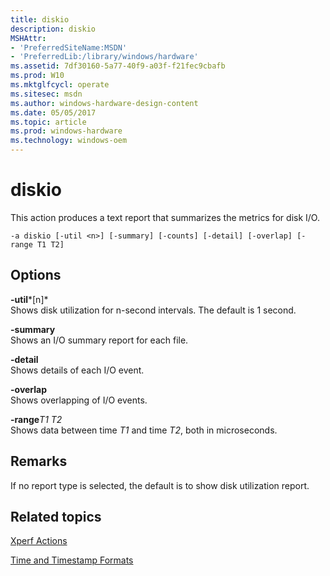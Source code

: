 ```yaml
---
title: diskio
description: diskio
MSHAttr:
- 'PreferredSiteName:MSDN'
- 'PreferredLib:/library/windows/hardware'
ms.assetid: 7df30160-5a77-40f9-a03f-f21fec9cbafb
ms.prod: W10
ms.mktglfcycl: operate
ms.sitesec: msdn
ms.author: windows-hardware-design-content
ms.date: 05/05/2017
ms.topic: article
ms.prod: windows-hardware
ms.technology: windows-oem
---
```


# diskio


This action produces a text report that summarizes the metrics for disk I/O.

``` syntax
-a diskio [-util <n>] [-summary] [-counts] [-detail] [-overlap] [-range T1 T2]
```

## Options


<a href="" id="-util-n-"></a>**-util***\[n\]*  
Shows disk utilization for n-second intervals. The default is 1 second.

<a href="" id="-summary"></a>**-summary**  
Shows an I/O summary report for each file.

<a href="" id="-detail"></a>**-detail**  
Shows details of each I/O event.

<a href="" id="-overlap"></a>**-overlap**  
Shows overlapping of I/O events.

<a href="" id="-ranget1-t2"></a>**-range***T1 T2*  
Shows data between time *T1* and time *T2*, both in microseconds.

## Remarks


If no report type is selected, the default is to show disk utilization report.

## Related topics


[Xperf Actions](xperf-actions.md)

[Time and Timestamp Formats](time-and-timestamp-formats.md)

 

 







